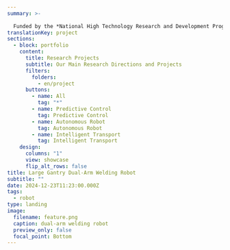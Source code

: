 ```yaml
---
summary: >-
  
  Funded by the *National High Technology Research and Development Program*, this project focused on developing motion and trajectory planning software for dual-arm welding robots in complex gantry environments. The goal was to accumulate  in dual-arm welding technology, specifically for large shipyards.
translationKey: project
sections:
  - block: portfolio
    content:
      title: Research Projects
      subtitle: Our Main Research Directions and Projects
      filters:
        folders:
          - en/project
      buttons:
        - name: All
          tag: "*"
        - name: Predictive Control
          tag: Predictive Control
        - name: Autonomous Robot
          tag: Autonomous Robot
        - name: Intelligent Transport
          tag: Intelligent Transport
    design:
      columns: "1"
      view: showcase
      flip_alt_rows: false
title: Large Gantry Dual-Arm Welding Robot
subtitle: ""
date: 2024-12-23T11:23:00.000Z
tags:
  - robot
type: landing
image:
  filename: feature.png
  caption: dual-arm welding robot
  preview_only: false
  focal_point: Bottom
---
```

